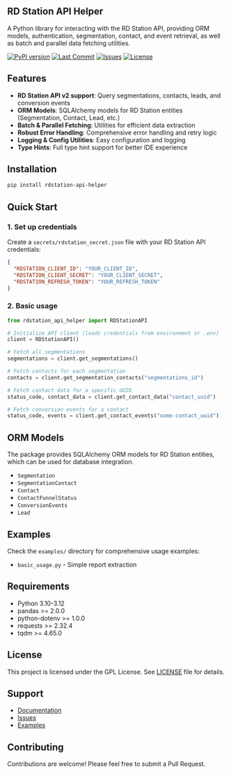 ## RD Station API Helper

A Python library for interacting with the RD Station API, providing ORM models, authentication, segmentation, contact, and event retrieval, as well as batch and parallel data fetching utilities.

[![PyPI version](https://img.shields.io/pypi/v/rdstation-api-helper)](https://pypi.org/project/rdstation-api-helper/)
[![Last Commit](https://img.shields.io/github/last-commit/machado000/rdstation-api-helper)](https://github.com/machado000/rdstation-api-helper/commits/main)
[![Issues](https://img.shields.io/github/issues/machado000/rdstation-api-helper)](https://github.com/machado000/rdstation-api-helper/issues)
[![License](https://img.shields.io/badge/License-GPL-yellow.svg)](https://github.com/machado000/rdstation-api-helper/blob/main/LICENSE)

## Features

- **RD Station API v2 support**: Query segmentations, contacts, leads, and conversion events
- **ORM Models**: SQLAlchemy models for RD Station entities (Segmentation, Contact, Lead, etc.)
- **Batch & Parallel Fetching**: Utilities for efficient data extraction
- **Robust Error Handling**: Comprehensive error handling and retry logic
- **Logging & Config Utilities**: Easy configuration and logging
- **Type Hints**: Full type hint support for better IDE experience

## Installation

```bash
pip install rdstation-api-helper
```

## Quick Start

### 1. Set up credentials

Create a `secrets/rdstation_secret.json` file with your RD Station API credentials:

```json
{
  "RDSTATION_CLIENT_ID": "YOUR_CLIENT_ID",
  "RDSTATION_CLIENT_SECRET": "YOUR_CLIENT_SECRET",
  "RDSTATION_REFRESH_TOKEN": "YOUR_REFRESH_TOKEN"
}
```

### 2. Basic usage

```python
from rdstation_api_helper import RDStationAPI

# Initialize API client (loads credentials from environment or .env)
client = RDStationAPI()

# Fetch all segmentations
segmentations = client.get_segmentations()

# Fetch contacts for each segmentation
contacts = client.get_segmentation_contacts("segmentations_id")

# Fetch contact data for a specific UUID
status_code, contact_data = client.get_contact_data("contact_uuid")

# Fetch conversion events for a contact
status_code, events = client.get_contact_events("some-contact_uuid")
```

## ORM Models

The package provides SQLAlchemy ORM models for RD Station entities, which can be used for database integration.

- `Segmentation`
- `SegmentationContact`
- `Contact`
- `ContactFunnelStatus`
- `ConversionEvents`
- `Lead`


## Examples

Check the `examples/` directory for comprehensive usage examples:

- `basic_usage.py` - Simple report extraction


## Requirements

- Python 3.10-3.12
- pandas >= 2.0.0
- python-dotenv >= 1.0.0
- requests >= 2.32.4
- tqdm >= 4.65.0


## License

This project is licensed under the GPL License. See [LICENSE](LICENSE) file for details.


## Support

- [Documentation](https://github.com/machado000/rdstation-api-helper#readme)
- [Issues](https://github.com/machado000/rdstation-api-helper/issues)
- [Examples](examples/)


## Contributing

Contributions are welcome! Please feel free to submit a Pull Request.